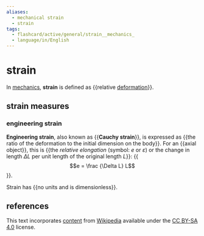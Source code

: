 ```yaml
---
aliases:
  - mechanical strain
  - strain
tags:
  - flashcard/active/general/strain__mechanics_
  - language/in/English
---
```


# strain

In [mechanics](mechanics.md), __strain__ is defined as {{relative [deformation](deformation%20(physics).md)}}. <!--SR:!2025-04-18,256,330-->

## strain measures

### engineering strain

__Engineering strain__, also known as {{__Cauchy strain__}}, is expressed as {{the ratio of the deformation to the initial dimension on the body}}. For an {{axial object}}, this is {{the _relative elongation_ (symbol: $e$ or $\varepsilon$) or the change in length $\Delta L$ per unit length of the original length $L$}}: {{$$e = \frac {\Delta L} L$$}}. <!--SR:!2025-03-21,235,330!2025-02-16,209,330!2024-12-22,160,310!2024-11-17,136,310!2025-03-09,207,310-->

Strain has {{no units and is dimensionless}}. <!--SR:!2025-10-24,381,310-->

## references

This text incorporates [content](https://en.wikipedia.org/wiki/strain_(mechanics)) from [Wikipedia](Wikipedia.md) available under the [CC BY-SA 4.0](https://creativecommons.org/licenses/by-sa/4.0/) license.
